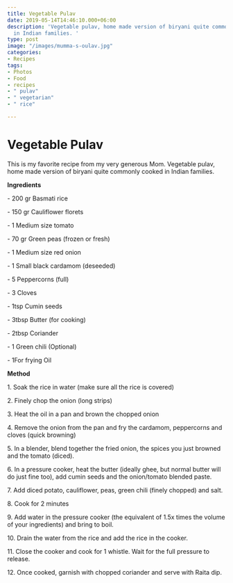 ```yaml
---
title: Vegetable Pulav
date: 2019-05-14T14:46:10.000+06:00
description: 'Vegetable pulav, home made version of biryani quite commonly cooked
  in Indian families. '
type: post
image: "/images/mumma-s-oulav.jpg"
categories:
- Recipes
tags:
- Photos
- Food
- recipes
- " pulav"
- " vegetarian"
- " rice"

---
```

# Vegetable Pulav 

This is my favorite recipe from my very generous Mom. Vegetable pulav, home made version of biryani quite commonly cooked in Indian families.

**Ingredients**

\- 200 gr Basmati rice

\- 150 gr Cauliflower florets

\- 1 Medium size tomato

\- 70 gr Green peas (frozen or fresh)

\- 1 Medium size red onion

\- 1 Small black cardamom (deseeded)

\- 5 Peppercorns (full)

\- 3 Cloves

\- 1tsp Cumin seeds

\- 3tbsp Butter (for cooking)

\- 2tbsp Coriander

\- 1 Green chili (Optional)

\- 1For frying Oil

**Method**

1\. Soak the rice in water (make sure all the rice is covered)

2\. Finely chop the onion (long strips)

3\. Heat the oil in a pan and brown the chopped onion

4\. Remove the onion from the pan and fry the cardamom, peppercorns and cloves (quick browning)

5\. In a blender, blend together the fried onion, the spices you just browned and the tomato (diced).

6\. In a pressure cooker, heat the butter (ideally ghee, but normal butter will do just fine too), add cumin seeds and the onion/tomato blended paste.

7\. Add diced potato, cauliflower, peas, green chili (finely chopped) and salt.

8\. Cook for 2 minutes

9\. Add water in the pressure cooker (the equivalent of 1.5x times the volume of your ingredients) and bring to boil.

10\. Drain the water from the rice and add the rice in the cooker.

11\. Close the cooker and cook for 1 whistle. Wait for the full pressure to release.

12\. Once cooked, garnish with chopped coriander and serve with Raita dip.